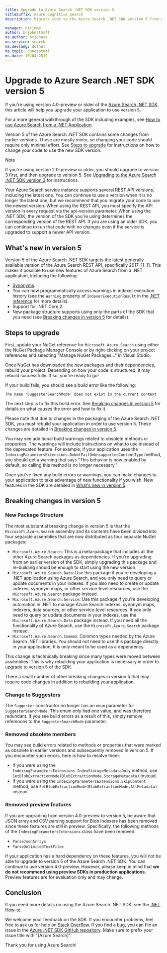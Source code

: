 ```yaml
---
title: Upgrade to Azure Search .NET SDK version 5
titleSuffix: Azure Cognitive Search
description: Migrate code to the Azure Search .NET SDK version 5 from older versions. Learn what is new and which code changes are required.

manager: nitinme
author: brjohnstmsft
ms.author: brjohnst
ms.service: search
ms.devlang: dotnet
ms.topic: conceptual
ms.date: 10/04/2019
---
```

# Upgrade to Azure Search .NET SDK version 5

If you're using version 4.0-preview or older of the [Azure Search .NET SDK](https://aka.ms/search-sdk), this article will help you upgrade your application to use version 5.

For a more general walkthrough of the SDK including examples, see [How to use Azure Search from a .NET Application](search-howto-dotnet-sdk.md).

Version 5 of the Azure Search .NET SDK contains some changes from earlier versions. These are mostly minor, so changing your code should require only minimal effort. See [Steps to upgrade](#UpgradeSteps) for instructions on how to change your code to use the new SDK version.

> [!NOTE]
> If you're using version 2.0-preview or older, you should upgrade to version 3 first, and then upgrade to version 5. See [Upgrading to the Azure Search .NET SDK version 3](search-dotnet-sdk-migration.md) for instructions.
>
> Your Azure Search service instance supports several REST API versions, including the latest one. You can continue to use a version when it is no longer the latest one, but we recommend that you migrate your code to use the newest version. When using the REST API, you must specify the API version in every request via the api-version parameter. When using the .NET SDK, the version of the SDK you're using determines the corresponding version of the REST API. If you are using an older SDK, you can continue to run that code with no changes even if the service is upgraded to support a newer API version.

<a name="WhatsNew"></a>

## What's new in version 5
Version 5 of the Azure Search .NET SDK targets the latest generally available version of the Azure Search REST API, specifically 2017-11-11. This makes it possible to use new features of Azure Search from a .NET application, including the following:

* [Synonyms](search-synonyms.md).
* You can now programmatically access warnings in indexer execution history (see the `Warning` property of `IndexerExecutionResult` in the [.NET reference](https://docs.microsoft.com/dotnet/api/microsoft.azure.search.models.indexerexecutionresult?view=azure-dotnet) for more details).
* Support for .NET Core 2.
* New package structure supports using only the parts of the SDK that you need (see [Breaking changes in version 5](#ListOfChanges) for details).

<a name="UpgradeSteps"></a>

## Steps to upgrade
First, update your NuGet reference for `Microsoft.Azure.Search` using either the NuGet Package Manager Console or by right-clicking on your project references and selecting "Manage NuGet Packages..." in Visual Studio.

Once NuGet has downloaded the new packages and their dependencies, rebuild your project. Depending on how your code is structured, it may rebuild successfully. If so, you're ready to go!

If your build fails, you should see a build error like the following:

    The name 'SuggesterSearchMode' does not exist in the current context

The next step is to fix this build error. See [Breaking changes in version 5](#ListOfChanges) for details on what causes the error and how to fix it.

Please note that due to changes in the packaging of the Azure Search .NET SDK, you must rebuild your application in order to use version 5. These changes are detailed in [Breaking changes in version 5](#ListOfChanges).

You may see additional build warnings related to obsolete methods or properties. The warnings will include instructions on what to use instead of the deprecated feature. For example, if your application uses the `IndexingParametersExtensions.DoNotFailOnUnsupportedContentType` method, you should get a warning that says "This behavior is now enabled by default, so calling this method is no longer necessary."

Once you've fixed any build errors or warnings, you can make changes to your application to take advantage of new functionality if you wish. New features in the SDK are detailed in [What's new in version 5](#WhatsNew).

<a name="ListOfChanges"></a>

## Breaking changes in version 5

### New Package Structure

The most substantial breaking change in version 5 is that the `Microsoft.Azure.Search` assembly and its contents have been divided into four separate assemblies that are now distributed as four separate NuGet packages:

 - `Microsoft.Azure.Search`: This is a meta-package that includes all the other Azure Search packages as dependencies. If you're upgrading from an earlier version of the SDK, simply upgrading this package and re-building should be enough to start using the new version.
 - `Microsoft.Azure.Search.Data`: Use this package if you're developing a .NET application using Azure Search, and you only need to query or update documents in your indexes. If you also need to create or update indexes, synonym maps, or other service-level resources, use the `Microsoft.Azure.Search` package instead.
 - `Microsoft.Azure.Search.Service`: Use this package if you're developing automation in .NET to manage Azure Search indexes, synonym maps, indexers, data sources, or other service-level resources. If you only need to query or update documents in your indexes, use the `Microsoft.Azure.Search.Data` package instead. If you need all the functionality of Azure Search, use the `Microsoft.Azure.Search` package instead.
 - `Microsoft.Azure.Search.Common`: Common types needed by the Azure Search .NET libraries. You should not need to use this package directly in your application; It is only meant to be used as a dependency.
 
This change is technically breaking since many types were moved between assemblies. This is why rebuilding your application is necessary in order to upgrade to version 5 of the SDK.

There a small number of other breaking changes in version 5 that may require code changes in addition to rebuilding your application.

### Change to Suggesters 

The `Suggester` constructor no longer has an `enum` parameter for `SuggesterSearchMode`. This enum only had one value, and was therefore redundant. If you see build errors as a result of this, simply remove references to the `SuggesterSearchMode` parameter.

### Removed obsolete members

You may see build errors related to methods or properties that were marked as obsolete in earlier versions and subsequently removed in version 5. If you encounter such errors, here is how to resolve them:

- If you were using the `IndexingParametersExtensions.IndexStorageMetadataOnly` method, use `SetBlobExtractionMode(BlobExtractionMode.StorageMetadata)` instead.
- If you were using the `IndexingParametersExtensions.SkipContent` method, use `SetBlobExtractionMode(BlobExtractionMode.AllMetadata)` instead.

### Removed preview features

If you are upgrading from version 4.0-preview to version 5, be aware that JSON array and CSV parsing support for Blob Indexers has been removed since these features are still in preview. Specifically, the following methods of the `IndexingParametersExtensions` class have been removed:

- `ParseJsonArrays`
- `ParseDelimitedTextFiles`

If your application has a hard dependency on these features, you will not be able to upgrade to version 5 of the Azure Search .NET SDK. You can continue to use version 4.0-preview. However, please keep in mind that **we do not recommend using preview SDKs in production applications**. Preview features are for evaluation only and may change.

## Conclusion
If you need more details on using the Azure Search .NET SDK, see the [.NET How-to](search-howto-dotnet-sdk.md).

We welcome your feedback on the SDK. If you encounter problems, feel free to ask us for help on [Stack Overflow](https://stackoverflow.com/questions/tagged/azure-search). If you find a bug, you can file an issue in the [Azure .NET SDK GitHub repository](https://github.com/Azure/azure-sdk-for-net/issues). Make sure to prefix your issue title with "[Azure Search]".

Thank you for using Azure Search!

